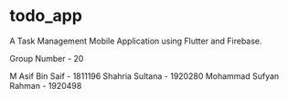 # todo_app

A Task Management Mobile Application using Flutter and Firebase.

Group Number - 20

M Asif Bin Saif - 1811196
Shahria Sultana - 1920280
Mohammad Sufyan Rahman - 1920498

